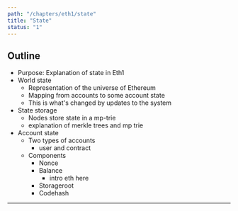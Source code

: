 ```yaml
---
path: "/chapters/eth1/state"
title: "State"
status: "1"
---
```


## Outline
- Purpose: Explanation of state in Eth1
- World state
    - Representation of the universe of Ethereum
    - Mapping from accounts to some account state
    - This is what's changed by updates to the system
- State storage
    - Nodes store state in a mp-trie 
    - explanation of merkle trees and mp trie
- Account state
    - Two types of accounts
        - user and contract
    - Components
        - Nonce
        - Balance
            - intro eth here
        - Storageroot
        - Codehash

---